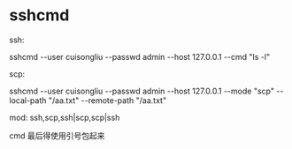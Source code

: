 # sshcmd

ssh:

sshcmd --user cuisongliu --passwd admin --host 127.0.0.1 --cmd "ls -l"

scp:

sshcmd --user cuisongliu --passwd admin --host 127.0.0.1 --mode "scp" --local-path "/aa.txt" --remote-path "/aa.txt"

mod:
ssh,scp,ssh|scp,scp|ssh

cmd 最后得使用引号包起来

